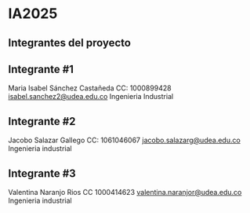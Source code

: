 # IA2025
## Integrantes del proyecto
## Integrante #1
Maria Isabel Sánchez Castañeda 
CC: 1000899428
isabel.sanchez2@udea.edu.co
Ingenieria Industrial
## Integrante #2
Jacobo Salazar Gallego
CC: 1061046067
jacobo.salazarg@udea.edu.co
Ingenieria industrial 
## Integrante #3
Valentina Naranjo Rios 
CC 1000414623
valentina.naranjor@udea.edu.co
Ingenieria industrial
